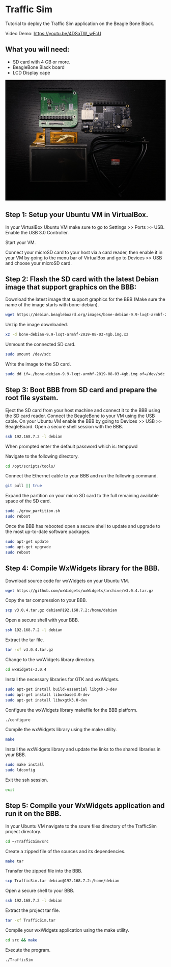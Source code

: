 # Traffic Sim 
Tutorial to deploy the Traffic Sim application on the Beagle Bone Black.

Video Demo: https://youtu.be/4DSaTW_wFcU

## What you will need:
* SD card with 4 GB or more.
* BeagleBone Black board
* LCD Display cape

![Materials](https://github.com/jcsp2407/TrafficSim/blob/Adrian/IMG_0640.jpg)

## Step 1: Setup your Ubuntu VM in VirtualBox.
In your VirtualBox Ubuntu VM make sure to go to Settings >> Ports >> USB. Enable the USB 3.0 Controller.

Start your VM.

Connect your microSD card to your host via a card reader, then enable it in your VM by going to the menu bar of VirtualBox and go to Devices >> USB and choose your microSD card.

## Step 2: Flash the SD card with the latest Debian image that support graphics on the BBB:
Download the latest image that support graphics for the BBB (Make sure the name of the image starts with bone-debian).
```bash
wget https://debian.beagleboard.org/images/bone-debian-9.9-lxqt-armhf-2019-08-03-4gb.img.xz
```
Unzip the image downloaded.
```bash
xz -d bone-debian-9.9-lxqt-armhf-2019-08-03-4gb.img.xz
```
Unmount the connected SD card.
```bash
sudo umount /dev/sdc
```
Write the image to the SD card.
```bash
sudo dd if=./bone-debian-9.9-lxqt-armhf-2019-08-03-4gb.img of=/dev/sdc
```

## Step 3: Boot BBB from SD card and prepare the root file system.
Eject the SD card from your host machine and connect it to the BBB using the SD card reader. Connect the BeagleBone to your VM using the USB cable. 
On your Ubuntu VM enable the BBB by going to Devices >> USB >> BeagleBoard.
Open a secure shell session with the BBB.
```bash
ssh 192.168.7.2 -l debian
```
When prompted enter the default password which is: temppwd

Navigate to the following directory.
```bash
cd /opt/scripts/tools/
```
Connect the Ethernet cable to your BBB and run the following command.
```bash
git pull || true
```
Expand the partition on your micro SD card to the full remaining available space of the SD card.
```bash
sudo ./grow_partition.sh
sudo reboot
```
Once the BBB has rebooted open a secure shell to update and upgrade to the most up-to-date software packages.
```bash
sudo apt-get update
sudo apt-get upgrade
sudo reboot
```
## Step 4: Compile WxWidgets library for the BBB.
Download source code for wxWidgets on your Ubuntu VM.
```bash
wget https://github.com/wxWidgets/wxWidgets/archive/v3.0.4.tar.gz
```
Copy the tar compression to your BBB.
```bash
scp v3.0.4.tar.gz debian@192.168.7.2:/home/debian
```
Open a secure shell with your BBB.
```bash
ssh 192.168.7.2 -l debian
```
Extract the tar file.
```bash
tar -xf v3.0.4.tar.gz
```
Change to the wxWidgets library directory.
```bash
cd wxWidgets-3.0.4
```
Install the necessary libraries for GTK and wxWidgets.
```bash
sudo apt-get install build-essential libgtk-3-dev
sudo apt-get install libwxbase3.0-dev
sudo apt-get install libwxgtk3.0-dev
```
Configure the wxWidgets library makefile for the BBB platform.
```bash
./configure
```
Compile the wxWidgets library using the make utility.
```bash
make
```
Install the wxWidgets library and update the links to the shared libraries in your BBB.
```bash
sudo make install
sudo ldconfig
```
Exit the ssh session.
``` bash
exit
```
## Step 5: Compile your WxWidgets application and run it on the BBB.

In your Ubuntu VM navigate to the soure files directory of the TrafficSim project directory.
```bash
cd ~/TrafficSim/src
```

Create a zipped file of the sources and its dependencies.
```bash
make tar
```

Transfer the zipped file into the BBB.
```bash
scp TrafficSim.tar debian@192.168.7.2:/home/debian
```

Open a secure shell to your BBB.
```bash
ssh 192.168.7.2 -l debian
```

Extract the project tar file.
```bash
tar -xf TrafficSim.tar
```

Compile your wxWidgets application using the make utility.
```bash
cd src && make
```

Execute the program.

```bash
./TrafficSim
```
